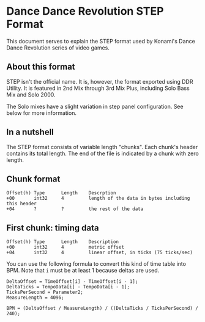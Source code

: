 # Dance Dance Revolution STEP Format

This document serves to explain the STEP format used by Konami's Dance Dance
Revolution series of video games.

## About this format

STEP isn't the official name. It is, however, the format exported using DDR
Utility. It is featured in 2nd Mix through 3rd Mix Plus, including Solo Bass
Mix and Solo 2000.

The Solo mixes have a slight variation in step panel configuration. See below
for more information.

## In a nutshell

The STEP format consists of variable length "chunks". Each chunk's header
contains its total length. The end of the file is indicated by a chunk with
zero length.

## Chunk format

```
Offset(h) Type      Length    Descrption
+00       int32     4         length of the data in bytes including this header
+04       ?         ?         the rest of the data
```

## First chunk: timing data

```
Offset(h) Type      Length    Description
+00       int32     4         metric offset
+04       int32     4         linear offset, in ticks (75 ticks/sec)
```

You can use the following formula to convert this kind of time table into BPM.
Note that `i` must be at least 1 because deltas are used.

```
DeltaOffset = TimeOffset[i] - TimeOffset[i - 1];
DeltaTicks = TempoData[i] - TempoData[i - 1];
TicksPerSecond = Parameter2;
MeasureLength = 4096;

BPM = (DeltaOffset / MeasureLength) / ((DeltaTicks / TicksPerSecond) / 240);
```
